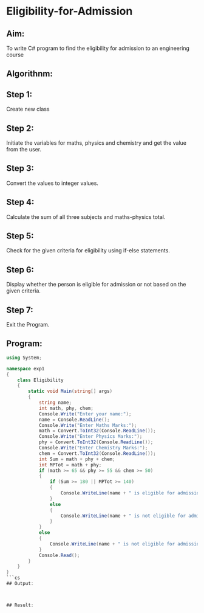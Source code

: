 # Eligibility-for-Admission

## Aim:
To write C# program to find the eligibility for admission to an engineering course

## Algorithnm:
## Step 1:
Create new class

## Step 2:
Initiate the variables for maths, physics and chemistry and get the value from the user.

## Step 3:
Convert the values to integer values.

## Step 4:
Calculate the sum of all three subjects and maths-physics total.

## Step 5:
Check for the given criteria for eligibility using if-else statements.

## Step 6:
Display whether the person is eligible for admission or not based on the given criteria.

## Step 7:
Exit the Program.

## Program:
```cs
using System;

namespace exp1
{
    class Eligibility
    {
        static void Main(string[] args)
        {
            string name;
            int math, phy, chem;
            Console.Write("Enter your name:");
            name = Console.ReadLine();
            Console.Write("Enter Maths Marks:");
            math = Convert.ToInt32(Console.ReadLine());
            Console.Write("Enter Physics Marks:");
            phy = Convert.ToInt32(Console.ReadLine());
            Console.Write("Enter Chemistry Marks:");
            chem = Convert.ToInt32(Console.ReadLine());
            int Sum = math + phy + chem;
            int MPTot = math + phy;
            if (math >= 65 && phy >= 55 && chem >= 50)
            {
                if (Sum >= 180 || MPTot >= 140)
                {
                    Console.WriteLine(name + " is eligible for admission to an engineering course.");
                }
                else
                {
                    Console.WriteLine(name + " is not eligible for admission to an engineering course due to insufficient marks.");
                }
            }
            else
            {
                Console.WriteLine(name + " is not eligible for admission to an engineering course due to insufficient marks.");
            }
            Console.Read();
        }
    }
}
```cs
## Output:



## Result:
